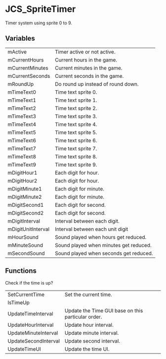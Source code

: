 # JCS_SpriteTimer

Timer system using sprite 0 to 9.

## Variables

<table>
<tr>
<td>mActive</td>
<td>Timer active or not active.</td>
</tr>

<tr>
<td>mCurrentHours</td>
<td>Current hours in the game.</td>
</tr>

<tr>
<td>mCurrentMinutes</td>
<td>Current minutes in the game.</td>
</tr>

<tr>
<td>mCurrentSeconds</td>
<td>Current seconds in the game.</td>
</tr>

<tr>
<td>mRoundUp</td>
<td>Do round up instead of round down.</td>
</tr>

<tr>
<td>mTimeText0</td>
<td>Time text sprite 0.</td>
</tr>

<tr>
<td>mTimeText1</td>
<td>Time text sprite 1.</td>
</tr>

<tr>
<td>mTimeText2</td>
<td>Time text sprite 2.</td>
</tr>

<tr>
<td>mTimeText3</td>
<td>Time text sprite 3.</td>
</tr>

<tr>
<td>mTimeText4</td>
<td>Time text sprite 4.</td>
</tr>

<tr>
<td>mTimeText5</td>
<td>Time text sprite 5.</td>
</tr>

<tr>
<td>mTimeText6</td>
<td>Time text sprite 6.</td>
</tr>

<tr>
<td>mTimeText7</td>
<td>Time text sprite 7.</td>
</tr>

<tr>
<td>mTimeText8</td>
<td>Time text sprite 8.</td>
</tr>

<tr>
<td>mTimeText9</td>
<td>Time text sprite 9.</td>
</tr>

<tr>
<td>mDigitHour1</td>
<td>Each digit for hour.</td>
</tr>

<tr>
<td>mDigitHour2</td>
<td>Each digit for hour.</td>
</tr>

<tr>
<td>mDigitMinute1</td>
<td>Each digit for minute.</td>
</tr>

<tr>
<td>mDigitMinute2</td>
<td>Each digit for minute.</td>
</tr>

<tr>
<td>mDigitSecond1</td>
<td>Each digit for second.</td>
</tr>

<tr>
<td>mDigitSecond2</td>
<td>Each digit for second.</td>
</tr>

<tr>
<td>mDigitInterval</td>
<td>Interval between each digit.</td>
</tr>

<tr>
<td>mDigitUnitInterval</td>
<td>Interval between each unit digit</td>
</tr>

<tr>
<td>mHourSound</td>
<td>Sound played when hours get reduced.</td>
</tr>

<tr>
<td>mMinuteSound</td>
<td>Sound played when minutes get reduced.</td>
</tr>

<tr>
<td>mSecondSound</td>
<td>Sound played when seconds get reduced.</td>
</tr>
</table>

## Functions

<table>
<tr>
<td>SetCurrentTime</td>
<td>Set the current time.</td>
</tr>

<tr>
<td>IsTimeUp</td>
<d>Check if the time is up?</d>
</tr>

<tr>
<td>UpdateTimeInterval</td>
<td>Update the Time GUI base on this particular order.</td>
</tr>

<tr>
<td>UpdateHourInterval</td>
<td>Update hour interval.</td>
</tr>

<tr>
<td>UpdateMinuteInterval</td>
<td>Update minute interval.</td>
</tr>

<tr>
<td>UpdateSecondInterval</td>
<td>Update second interval.</td>
</tr>

<tr>
<td>UpdateTimeUI</td>
<td>Update the time UI.</td>
</tr>
</table>
